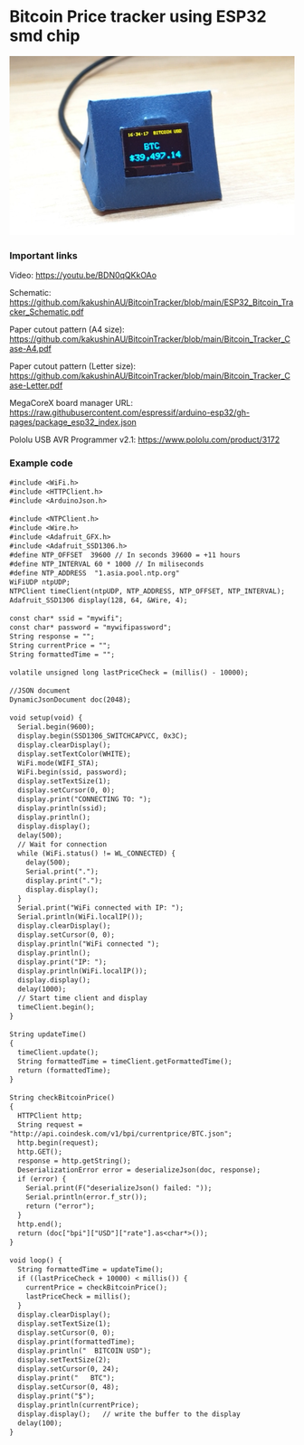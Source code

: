 # Bitcoin Price tracker using ESP32 smd chip

<img src="https://github.com/kakushinAU/BitcoinTracker/blob/main/KakushinBitcoinPriceTracker.PNG" alt="Price Tracker" title="Kakushin Bitcoin Price Tracker">

### Important links

Video:
https://youtu.be/BDN0qQKkOAo

Schematic:
https://github.com/kakushinAU/BitcoinTracker/blob/main/ESP32_Bitcoin_Tracker_Schematic.pdf

Paper cutout pattern (A4 size):
https://github.com/kakushinAU/BitcoinTracker/blob/main/Bitcoin_Tracker_Case-A4.pdf

Paper cutout pattern (Letter size):
https://github.com/kakushinAU/BitcoinTracker/blob/main/Bitcoin_Tracker_Case-Letter.pdf

MegaCoreX board manager URL:
https://raw.githubusercontent.com/espressif/arduino-esp32/gh-pages/package_esp32_index.json

Pololu USB AVR Programmer v2.1:
https://www.pololu.com/product/3172

### Example code

```
#include <WiFi.h>
#include <HTTPClient.h>
#include <ArduinoJson.h>

#include <NTPClient.h>
#include <Wire.h>
#include <Adafruit_GFX.h>
#include <Adafruit_SSD1306.h>
#define NTP_OFFSET  39600 // In seconds 39600 = +11 hours
#define NTP_INTERVAL 60 * 1000 // In miliseconds
#define NTP_ADDRESS  "1.asia.pool.ntp.org"
WiFiUDP ntpUDP;
NTPClient timeClient(ntpUDP, NTP_ADDRESS, NTP_OFFSET, NTP_INTERVAL);
Adafruit_SSD1306 display(128, 64, &Wire, 4);

const char* ssid = "mywifi";
const char* password = "mywifipassword";
String response = "";
String currentPrice = "";
String formattedTime = "";

volatile unsigned long lastPriceCheck = (millis() - 10000);

//JSON document
DynamicJsonDocument doc(2048);

void setup(void) {
  Serial.begin(9600);
  display.begin(SSD1306_SWITCHCAPVCC, 0x3C);
  display.clearDisplay();
  display.setTextColor(WHITE);
  WiFi.mode(WIFI_STA);
  WiFi.begin(ssid, password);
  display.setTextSize(1);
  display.setCursor(0, 0);
  display.print("CONNECTING TO: ");
  display.println(ssid);
  display.println();
  display.display();
  delay(500);
  // Wait for connection
  while (WiFi.status() != WL_CONNECTED) {
    delay(500);
    Serial.print(".");
    display.print(".");
    display.display();
  }
  Serial.print("WiFi connected with IP: ");
  Serial.println(WiFi.localIP());
  display.clearDisplay();
  display.setCursor(0, 0);
  display.println("WiFi connected ");
  display.println();
  display.print("IP: ");
  display.println(WiFi.localIP());
  display.display();
  delay(1000);
  // Start time client and display
  timeClient.begin();
}

String updateTime()
{
  timeClient.update();
  String formattedTime = timeClient.getFormattedTime();
  return (formattedTime);
}

String checkBitcoinPrice()
{
  HTTPClient http;
  String request = "http://api.coindesk.com/v1/bpi/currentprice/BTC.json";
  http.begin(request);
  http.GET();
  response = http.getString();
  DeserializationError error = deserializeJson(doc, response);
  if (error) {
    Serial.print(F("deserializeJson() failed: "));
    Serial.println(error.f_str());
    return ("error");
  }
  http.end();
  return (doc["bpi"]["USD"]["rate"].as<char*>());
}

void loop() {
  String formattedTime = updateTime();
  if ((lastPriceCheck + 10000) < millis()) {
    currentPrice = checkBitcoinPrice();
    lastPriceCheck = millis();
  }
  display.clearDisplay();
  display.setTextSize(1);
  display.setCursor(0, 0);
  display.print(formattedTime);
  display.println("  BITCOIN USD");
  display.setTextSize(2);
  display.setCursor(0, 24);
  display.print("   BTC");
  display.setCursor(0, 48);
  display.print("$");
  display.println(currentPrice);
  display.display();   // write the buffer to the display
  delay(100);
}

```
